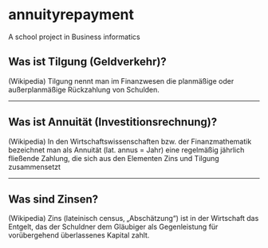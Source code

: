# annuityrepayment
A school project in Business informatics

## Was ist Tilgung (Geldverkehr)?

(Wikipedia) Tilgung nennt man im Finanzwesen die
planmäßige oder außerplanmäßige Rückzahlung von Schulden.

----------

## Was ist Annuität (Investitionsrechnung)?

(Wikipedia) In den Wirtschaftswissenschaften bzw. der Finanzmathematik bezeichnet
man als Annuität (lat. annus = Jahr) eine regelmäßig jährlich fließende Zahlung,
die sich aus den Elementen Zins und Tilgung zusammensetzt

----------

## Was sind Zinsen?

(Wikipedia) Zins (lateinisch census‚ „Abschätzung“) ist in der Wirtschaft das Entgelt,
das der Schuldner dem Gläubiger als Gegenleistung für vorübergehend
überlassenes Kapital zahlt. 
